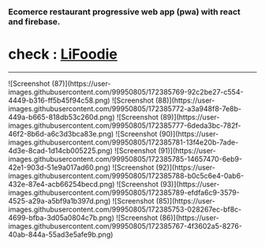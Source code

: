 <h3>Ecomerce restaurant progressive web app (pwa) with react and firebase.</h3>

<h1>check : <a href='https://lifoodie-dev.web.app/'>LiFoodie</a></h1>
<hr/>
![Screenshot (87)](https://user-images.githubusercontent.com/99950805/172385769-92c2be27-c554-4449-b316-ff5b45f94c58.png)
![Screenshot (88)](https://user-images.githubusercontent.com/99950805/172385772-a3a948f8-7e8b-449a-b665-818db53c260d.png)
![Screenshot (89)](https://user-images.githubusercontent.com/99950805/172385777-6deda3bc-782f-46f2-8b6d-a6c3d3bca83e.png)
![Screenshot (90)](https://user-images.githubusercontent.com/99950805/172385781-13f4e20b-7ade-4d3e-8cad-1d14cb005225.png)
![Screenshot (91)](https://user-images.githubusercontent.com/99950805/172385785-14657470-6eb9-42e1-903d-51e9a017ad60.png)
![Screenshot (92)](https://user-images.githubusercontent.com/99950805/172385788-b0c5c6e4-0ab6-432e-87e4-acb66254becd.png)
![Screenshot (93)](https://user-images.githubusercontent.com/99950805/172385789-efdfa6c9-3579-4525-a29a-a5bf9a1b397d.png)
![Screenshot (85)](https://user-images.githubusercontent.com/99950805/172385753-028267ec-bf8c-4699-bfba-3d05a0804c7b.png)
![Screenshot (86)](https://user-images.githubusercontent.com/99950805/172385767-4f3602a5-8276-40ab-844a-55ad3e5afe9b.png)
